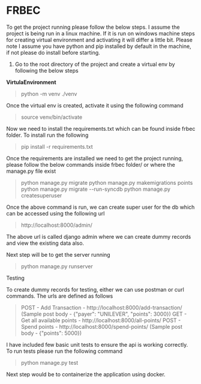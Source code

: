 # FRBEC
To get the project running please follow the below steps. I assume the project is being run in a linux machine. If it is run on windows machine steps for creating virtual environment and activating it will differ a little bit. Please note I assume you have python and pip installed by default in the machine, if not please do install before starting.

1. Go to the root directory of the project and create a virtual env by following the below steps

**VirtulaEnvironment**
> python -m venv ./venv

Once the virtual env is created, activate it using the following command
> source venv/bin/activate

Now we need to install the requirements.txt which can be found inside frbec folder. To install run the following
> pip install -r requirements.txt

Once the requirements are installed we need to get the project running, please follow the below commands inside frbec folder/ or where the manage.py file exist
> python manage.py migrate
> python manage.py makemigrations points
> python manage.py migrate --run-syncdb
> python manage.py createsuperuser

Once the above command is run, we can create super user for the db which can be accessed using the following url
> http://localhost:8000/admin/

The above url is called django admin where we can create dummy records and view the existing data also.

Next step will be to get the server running
> python manage.py runserver

Testing

To create dummy records for testing, either we can use postman or curl commands. The urls are defined as follows
> POST - Add Transaction - http://localhost:8000/add-transaction/ (Sample post body - {"payer": "UNILEVER", "points": 3000})
> GET - Get all available points - http://localhost:8000/all-points/
> POST - Spend points - http://localhost:8000/spend-points/ (Sample post body - {"points": 5000})

I have included few basic unit tests to ensure the api is working correctly. To run tests please run the following command
> python manage.py test

Next step would be to containerize the application using docker.